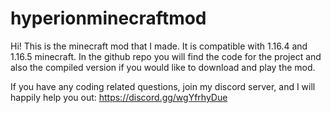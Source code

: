 # hyperionminecraftmod

Hi! This is the minecraft mod that I made. It is compatible with 1.16.4 and 1.16.5 minecraft. In the github repo you will find the code for the project and also the compiled version if you would like to download and play the mod.

If you have any coding related questions, join my discord server, and I will happily help you out: https://discord.gg/wgYfrhyDue
